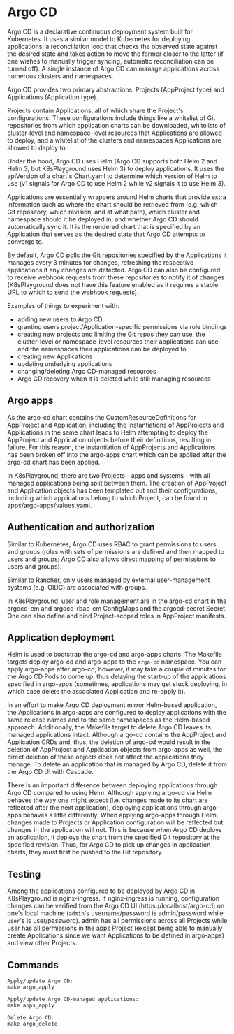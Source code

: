 # Argo CD
Argo CD is a declarative continuous deployment system built for Kubernetes. It uses a similar model to Kubernetes for deploying applications: a reconciliation loop that checks the observed state against the desired state and takes action to move the former closer to the latter (if one wishes to manually trigger syncing, automatic reconciliation can be turned off). A single instance of Argo CD can manage applications across numerous clusters and namespaces.

Argo CD provides two primary abstractions: Projects (AppProject type) and Applications (Application type).

Projects contain Applications, all of which share the Project's configurations. These configurations include things like a whitelist of Git repositories from which application charts can be downloaded, whitelists of cluster-level and namespace-level resources that Applications are allowed to deploy, and a whitelist of the clusters and namespaces Applications are allowed to deploy to.

Under the hood, Argo CD uses Helm (Argo CD supports both Helm 2 and Helm 3, but K8sPlayground uses Helm 3) to deploy applications. It uses the apiVersion of a chart's Chart.yaml to determine which version of Helm to use (v1 signals for Argo CD to use Helm 2 while v2 signals it to use Helm 3).

Applications are essentially wrappers around Helm charts that provide extra information such as where the chart should be retrieved from (e.g. which Git repository, which revision, and at what path), which cluster and namespace should it be deployed in, and whether Argo CD should automatically sync it. It is the rendered chart that is specified by an Application that serves as the desired state that Argo CD attempts to converge to.

By default, Argo CD polls the Git repositories specified by the Applications it manages every 3 minutes for changes, refreshing the respective applications if any changes are detected. Argo CD can also be configured to receive webhook requests from these repositories to notify it of changes (K8sPlayground does not have this feature enabled as it requires a stable URL to which to send the webhook requests).

Examples of things to experiment with:

- adding new users to Argo CD
- granting users project/Application-specific permissions via role bindings
- creating new projects and limiting the Git repos they can use, the cluster-level or namespace-level resources their applications can use, and the namespaces their applications can be deployed to
- creating new Applications
- updating underlying applications
- changing/deleting Argo CD-managed resources
- Argo CD recovery when it is deleted while still managing resources

## Argo apps
As the argo-cd chart contains the CustomResourceDefinitions for AppProject and Application, including the instantiations of AppProjects and Applications in the same chart leads to Helm attempting to deploy the AppProject and Application objects before their definitions, resulting in failure. For this reason, the instantiation of AppProjects and Applications has been broken off into the argo-apps chart which can be applied after the argo-cd chart has been applied.

In K8sPlayground, there are two Projects - apps and systems - with all managed applications being split between them. The creation of AppProject and Application objects has been templated out and their configurations, including which applications belong to which Project, can be found in apps/argo-apps/values.yaml.

## Authentication and authorization
Similar to Kubernetes, Argo CD uses RBAC to grant permissions to users and groups (roles with sets of permissions are defined and then mapped to users and groups; Argo CD also allows direct mapping of permissions to users and groups).

Similar to Rancher, only users managed by external user-management systems (e.g. OIDC) are associated with groups.

In K8sPlayground, user and role management are in the argo-cd chart in the argocd-cm and argocd-rbac-cm ConfigMaps and the argocd-secret Secret. One can also define and bind Project-scoped roles in AppProject manifests.

## Application deployment
Helm is used to bootstrap the argo-cd and argo-apps charts. The Makefile targets deploy argo-cd and argo-apps to the `argo-cd` namespace. You can apply argo-apps after argo-cd; however, it may take a couple of minutes for the Argo CD Pods to come up, thus delaying the start-up of the applications specified in argo-apps (sometimes, applications may get stuck deploying, in which case delete the associated Application and re-apply it).

In an effort to make Argo CD deployment mirror Helm-based application, the Applications in argo-apps are configured to deploy applications with the same release names and to the same namespaces as the Helm-based approach. Additionally, the Makefile target to delete Argo CD leaves its managed applications intact. Although argo-cd contains the AppProject and Application CRDs and, thus, the deletion of argo-cd would result in the deletion of AppProject and Application objects from argo-apps as well, the direct deletion of these objects does not affect the applications they manage. To delete an application that is managed by Argo CD, delete it from the Argo CD UI with Cascade.

There is an important difference between deploying applications through Argo CD compared to using Helm. Although applying argo-cd via Helm behaves the way one might expect (i.e. changes made to its chart are reflected after the next application), deploying applications through argo-apps behaves a little differently. When applying argo-apps through Helm, changes made to Projects or Application configuration will be reflected but changes in the application will not. This is because when Argo CD deploys an application, it deploys the chart from the specified Git repository at the specified revision. Thus, for Argo CD to pick up changes in application charts, they must first be pushed to the Git repository.

## Testing
Among the applications configured to be deployed by Argo CD in K8sPlayground is nginx-ingress. If nginx-ingress is running, configuration changes can be verified from the Argo CD UI (https://localhost/argo-cd) on one's local machine (`admin`'s username/password is admin/password while `user`'s is user/password). admin has all permissions across all Projects while user has all permissions in the apps Project (except being able to manually create Applications since we want Applications to be defined in argo-apps) and view other Projects.

## Commands
```
Apply/update Argo CD:
make argo_apply

Apply/update Argo CD-managed applications:
make apps_apply

Delete Argo CD:
make argo_delete
```
